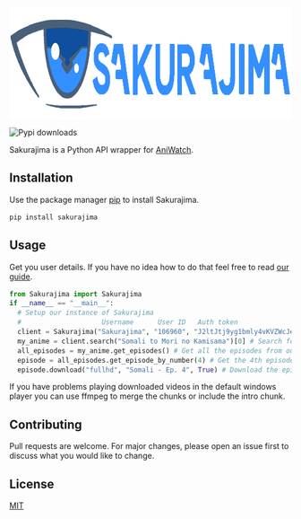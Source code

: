 <img src="./docs/images/logo.png" width="1028" height="200" align="center" />

![Pypi downloads](https://img.shields.io/pypi/dm/sakurajima?label=Downloads&style=for-the-badge&logo=python)

Sakurajima is a Python API wrapper for [AniWatch](https://aniwatch.me).

## Installation

Use the package manager [pip](https://pip.pypa.io/en/stable/) to install Sakurajima.

```bash
pip install sakurajima
```

## Usage

Get you user details. If you have no idea how to do that feel free to read [our guide](https://github.com/veselysps/Sakurajima/wiki/How-to-get-username,-user-ID,-authorization-token.).

```python
from Sakurajima import Sakurajima
if __name__ == "__main__":
  # Setup our instance of Sakurajima
  #                    Username      User ID   Auth token
  client = Sakurajima("Sakurajima", "106960", "J2ltJtj9yg1bmly4vKVZWcJe7PKlOF05")
  my_anime = client.search("Somali to Mori no Kamisama")[0] # Search for "Somali to Mori no Kamisama" and get the first Anime object in the list
  all_episodes = my_anime.get_episodes() # Get all the episodes from our Anime object
  episode = all_episodes.get_episode_by_number(4) # Get the 4th episode from our all_episodes object, you can also use all_episodes[3]
  episode.download("fullhd", "Somali - Ep. 4", True) # Download the episode in 1080p into "Somali - Ep. 4.mp4" using multiple threads

```

If you have problems playing downloaded videos in the default windows player you can use ffmpeg to merge the chunks or include the intro chunk.

## Contributing

Pull requests are welcome. For major changes, please open an issue first to discuss what you would like to change.

## License

[MIT](https://choosealicense.com/licenses/mit/)
